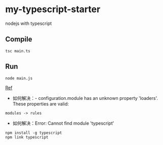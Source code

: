 # my-typescript-starter

nodejs with typescript

## Compile
```shell
tsc main.ts
```

## Run
```shell
node main.js
```


[Ref](https://blog.logrocket.com/how-why-a-guide-to-using-typescript-with-react-fffb76c61614/)

* 如何解决：- configuration.module has an unknown property 'loaders'. These properties are valid:

```
modules -> rules
```

* 如何解决：Error: Cannot find module 'typescript'

```shell
npm install -g typescript
npm link typescript
```
